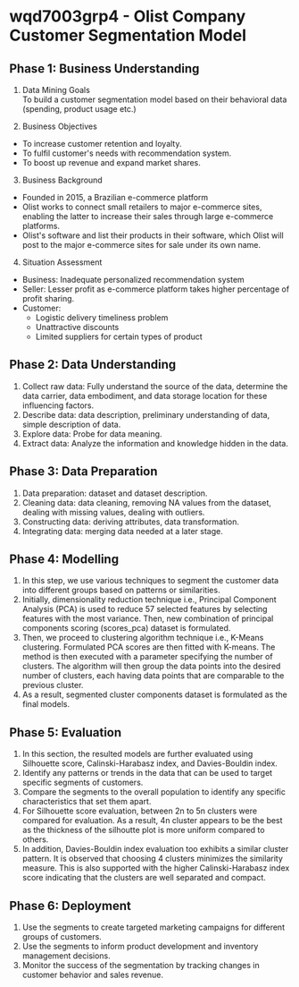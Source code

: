 # wqd7003grp4 - Olist Company Customer Segmentation Model
## Phase 1: Business Understanding
1. Data Mining Goals<br />
  To build a customer segmentation model based on their behavioral data (spending, product usage etc.)

 
2. Business Objectives<br />

* To increase customer retention and loyalty.<br />
* To fulfil customer's needs with recommendation system.<br />
* To boost up revenue and expand market shares.<br />

3. Business Background<br />

* Founded in 2015, a Brazilian e-commerce platform<br />
* Olist works to connect small retailers to major e-commerce sites,     enabling the latter to increase their sales through large e-commerce platforms.<br />
* Olist's software and list their products in their software, which Olist will post to the major e-commerce sites for sale under its own name.<br />

4. Situation Assessment<br />

* Business: Inadequate personalized recommendation system<br />
* Seller: Lesser profit as e-commerce platform takes higher percentage of profit sharing.<br />
* Customer:<br />
    - Logistic delivery timeliness problem<br />
    - Unattractive discounts<br />
    - Limited suppliers for certain types of product<br />
## Phase 2: Data Understanding
  1. Collect raw data: Fully understand the source of the data, determine the data carrier, data embodiment, and data storage location for these influencing factors.<br />
  2. Describe data: data description, preliminary understanding of data, simple description of data.<br />
  3. Explore data: Probe for data meaning.<br />
  4. Extract data: Analyze the information and knowledge hidden in the data.<br />

## Phase 3: Data Preparation
  1. Data preparation: dataset and dataset description.<br />
  2. Cleaning data: data cleaning, removing NA values from the dataset, dealing with missing values, dealing with outliers.<br />
  3. Constructing data: deriving attributes, data transformation.<br />
  4. Integrating data: merging data needed at a later stage.
## Phase 4: Modelling
  1. In this step, we use various techniques to segment the customer data into different groups based on patterns or similarities.<br />
  2. Initially, dimensionality reduction technique i.e., Principal Component Analysis (PCA) is used to reduce 57 selected features by selecting features with the most variance. Then, new combination of principal components scoring (scores_pca) dataset is formulated.<br />
  3. Then, we proceed to clustering algorithm technique i.e., K-Means clustering. Formulated PCA scores are then fitted with K-means. The method is then executed with a parameter specifying the number of clusters. The algorithm will then group the data points into the desired number of clusters, each having data points that are comparable to the previous cluster.<br />
  4. As a result, segmented cluster components dataset is formulated as the final models.<br />

## Phase 5: Evaluation
  1. In this section, the resulted models are further evaluated using Silhouette score, Calinski-Harabasz index, and Davies-Bouldin index.<br />
  2. Identify any patterns or trends in the data that can be used to target specific segments of customers.<br />
  3. Compare the segments to the overall population to identify any specific characteristics that set them apart.<br />
  4. For Silhouette score evaluation, between 2n to 5n clusters were compared for evaluation. As a result, 4n cluster appears to be the best as the thickness of the silhoutte plot is more uniform compared to others.<br />
  5. In addition, Davies-Bouldin index evaluation too exhibits a similar cluster pattern. It is observed that choosing 4 clusters minimizes the similarity measure. This is also supported with the higher Calinski-Harabasz index score indicating that the clusters are well separated and compact.<br />

## Phase 6: Deployment
  1. Use the segments to create targeted marketing campaigns for different groups of customers.<br />
  2. Use the segments to inform product development and inventory management decisions.<br />
  3. Monitor the success of the segmentation by tracking changes in customer behavior and sales revenue.
